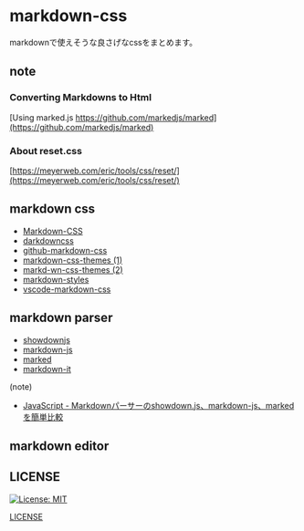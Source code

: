 # markdown-css
markdownで使えそうな良さげなcssをまとめます。

## note
### Converting Markdowns to Html
[Using marked.js https://github.com/markedjs/marked](https://github.com/markedjs/marked)

### About reset.css
[https://meyerweb.com/eric/tools/css/reset/](https://meyerweb.com/eric/tools/css/reset/)

## markdown css
- [Markdown-CSS](https://github.com/simonlc/Markdown-CSS)
- [darkdowncss](https://github.com/yrgoldteeth/darkdowncss)
- [github-markdown-css](https://github.com/sindresorhus/github-markdown-css)
- [markdown-css-themes (1)](https://github.com/ashokgelal/markdown-css-themes)
- [markd-wn-css-themes (2)](https://github.com/jasonm23/markdown-css-themes)
- [markdown-styles](http://mixu.net/markdown-styles/)
- [vscode-markdown-css](https://github.com/yuru7/vscode-markdown-css)

## markdown parser
- [showdownjs](https://github.com/showdownjs/showdown)
- [markdown-js](https://github.com/evilstreak/markdown-js)
- [marked](https://github.com/markedjs/marked)
- [markdown-it](https://github.com/markdown-it/markdown-it)

(note)
- [JavaScript - Markdownパーサーのshowdown.js、markdown-js、markedを簡単比較](https://kannokanno.hatenablog.com/entry/2013/06/19/132042)

## markdown editor

## LICENSE
[![License: MIT](https://img.shields.io/badge/License-MIT-yellow.svg)](https://opensource.org/licenses/MIT)

[LICENSE](https://github.com/haruu11113/markdown-css/blob/main/LICENSE)
